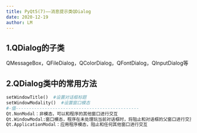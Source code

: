 ```yaml
---
title: PyQt5(7)——消息提示类QDialog
date: 2020-12-19
author: LM
---
```


## 1.QDialog的子类

QMessageBox，QFileDialog，QColorDialog，QFontDialog，QInputDialog等

## 2.QDialog类中的常用方法

```python
setWindowTitle()  #设置对话框标题
setWindowModality()  #设置窗口模态
#-值-----------------------------------------------
Qt.NonModal：非模态，可以和程序的其他窗口进行交互
Qt.WindowModal:窗口模态，程序在未处理玩当前对话框时，将阻止和对话框的父窗口进行交互
Qt.ApplicationModal：应用程序模态，阻止和任何其他窗口进行交互
```

